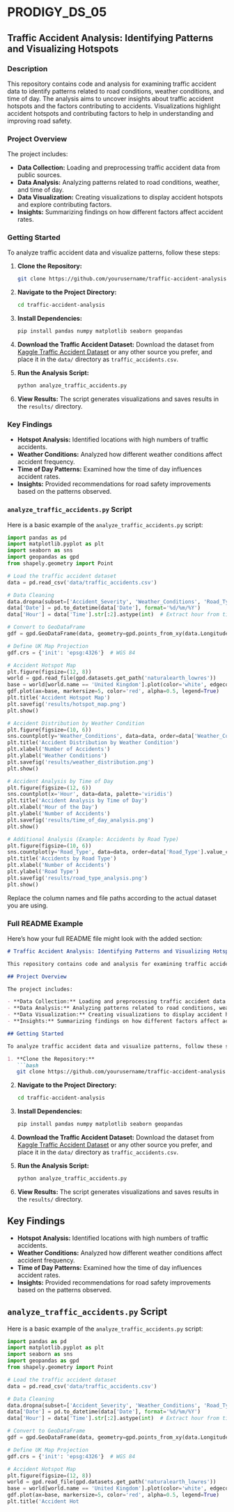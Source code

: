 # PRODIGY_DS_05

## Traffic Accident Analysis: Identifying Patterns and Visualizing Hotspots

### Description

This repository contains code and analysis for examining traffic accident data to identify patterns related to road conditions, weather conditions, and time of day. The analysis aims to uncover insights about traffic accident hotspots and the factors contributing to accidents. Visualizations highlight accident hotspots and contributing factors to help in understanding and improving road safety.

### Project Overview

The project includes:

- **Data Collection:** Loading and preprocessing traffic accident data from public sources.
- **Data Analysis:** Analyzing patterns related to road conditions, weather, and time of day.
- **Data Visualization:** Creating visualizations to display accident hotspots and explore contributing factors.
- **Insights:** Summarizing findings on how different factors affect accident rates.

### Getting Started

To analyze traffic accident data and visualize patterns, follow these steps:

1. **Clone the Repository:**
   ```bash
   git clone https://github.com/yourusername/traffic-accident-analysis.git
   ```

2. **Navigate to the Project Directory:**
   ```bash
   cd traffic-accident-analysis
   ```

3. **Install Dependencies:**
   ```bash
   pip install pandas numpy matplotlib seaborn geopandas
   ```

4. **Download the Traffic Accident Dataset:**
   Download the dataset from [Kaggle Traffic Accident Dataset](https://www.kaggle.com/datasets/safetyandhealth/uk-traffic-accidents) or any other source you prefer, and place it in the `data/` directory as `traffic_accidents.csv`.

5. **Run the Analysis Script:**
   ```bash
   python analyze_traffic_accidents.py
   ```

6. **View Results:** The script generates visualizations and saves results in the `results/` directory.


### Key Findings

- **Hotspot Analysis:** Identified locations with high numbers of traffic accidents.
- **Weather Conditions:** Analyzed how different weather conditions affect accident frequency.
- **Time of Day Patterns:** Examined how the time of day influences accident rates.
- **Insights:** Provided recommendations for road safety improvements based on the patterns observed.



### `analyze_traffic_accidents.py` Script

Here is a basic example of the `analyze_traffic_accidents.py` script:

```python
import pandas as pd
import matplotlib.pyplot as plt
import seaborn as sns
import geopandas as gpd
from shapely.geometry import Point

# Load the traffic accident dataset
data = pd.read_csv('data/traffic_accidents.csv')

# Data Cleaning
data.dropna(subset=['Accident_Severity', 'Weather_Conditions', 'Road_Type', 'Date'], inplace=True)
data['Date'] = pd.to_datetime(data['Date'], format='%d/%m/%Y')
data['Hour'] = data['Time'].str[:2].astype(int)  # Extract hour from time

# Convert to GeoDataFrame
gdf = gpd.GeoDataFrame(data, geometry=gpd.points_from_xy(data.Longitude, data.Latitude))

# Define UK Map Projection
gdf.crs = {'init': 'epsg:4326'}  # WGS 84

# Accident Hotspot Map
plt.figure(figsize=(12, 8))
world = gpd.read_file(gpd.datasets.get_path('naturalearth_lowres'))
base = world[world.name == 'United Kingdom'].plot(color='white', edgecolor='black')
gdf.plot(ax=base, markersize=5, color='red', alpha=0.5, legend=True)
plt.title('Accident Hotspot Map')
plt.savefig('results/hotspot_map.png')
plt.show()

# Accident Distribution by Weather Condition
plt.figure(figsize=(10, 6))
sns.countplot(y='Weather_Conditions', data=data, order=data['Weather_Conditions'].value_counts().index, palette='viridis')
plt.title('Accident Distribution by Weather Condition')
plt.xlabel('Number of Accidents')
plt.ylabel('Weather Conditions')
plt.savefig('results/weather_distribution.png')
plt.show()

# Accident Analysis by Time of Day
plt.figure(figsize=(12, 6))
sns.countplot(x='Hour', data=data, palette='viridis')
plt.title('Accident Analysis by Time of Day')
plt.xlabel('Hour of the Day')
plt.ylabel('Number of Accidents')
plt.savefig('results/time_of_day_analysis.png')
plt.show()

# Additional Analysis (Example: Accidents by Road Type)
plt.figure(figsize=(10, 6))
sns.countplot(y='Road_Type', data=data, order=data['Road_Type'].value_counts().index, palette='viridis')
plt.title('Accidents by Road Type')
plt.xlabel('Number of Accidents')
plt.ylabel('Road Type')
plt.savefig('results/road_type_analysis.png')
plt.show()
```

Replace the column names and file paths according to the actual dataset you are using.

### Full README Example

Here’s how your full README file might look with the added section:

```markdown
# Traffic Accident Analysis: Identifying Patterns and Visualizing Hotspots

This repository contains code and analysis for examining traffic accident data to identify patterns related to road conditions, weather conditions, and time of day. The analysis aims to uncover insights about traffic accident hotspots and the factors contributing to accidents. Visualizations highlight accident hotspots and contributing factors to help in understanding and improving road safety.

## Project Overview

The project includes:

- **Data Collection:** Loading and preprocessing traffic accident data from public sources.
- **Data Analysis:** Analyzing patterns related to road conditions, weather, and time of day.
- **Data Visualization:** Creating visualizations to display accident hotspots and explore contributing factors.
- **Insights:** Summarizing findings on how different factors affect accident rates.

## Getting Started

To analyze traffic accident data and visualize patterns, follow these steps:

1. **Clone the Repository:**
   ```bash
   git clone https://github.com/yourusername/traffic-accident-analysis.git
   ```

2. **Navigate to the Project Directory:**
   ```bash
   cd traffic-accident-analysis
   ```

3. **Install Dependencies:**
   ```bash
   pip install pandas numpy matplotlib seaborn geopandas
   ```

4. **Download the Traffic Accident Dataset:**
   Download the dataset from [Kaggle Traffic Accident Dataset](https://www.kaggle.com/datasets/safetyandhealth/uk-traffic-accidents) or any other source you prefer, and place it in the `data/` directory as `traffic_accidents.csv`.

5. **Run the Analysis Script:**
   ```bash
   python analyze_traffic_accidents.py
   ```

6. **View Results:** The script generates visualizations and saves results in the `results/` directory.


## Key Findings

- **Hotspot Analysis:** Identified locations with high numbers of traffic accidents.
- **Weather Conditions:** Analyzed how different weather conditions affect accident frequency.
- **Time of Day Patterns:** Examined how the time of day influences accident rates.
- **Insights:** Provided recommendations for road safety improvements based on the patterns observed.

## `analyze_traffic_accidents.py` Script

Here is a basic example of the `analyze_traffic_accidents.py` script:

```python
import pandas as pd
import matplotlib.pyplot as plt
import seaborn as sns
import geopandas as gpd
from shapely.geometry import Point

# Load the traffic accident dataset
data = pd.read_csv('data/traffic_accidents.csv')

# Data Cleaning
data.dropna(subset=['Accident_Severity', 'Weather_Conditions', 'Road_Type', 'Date'], inplace=True)
data['Date'] = pd.to_datetime(data['Date'], format='%d/%m/%Y')
data['Hour'] = data['Time'].str[:2].astype(int)  # Extract hour from time

# Convert to GeoDataFrame
gdf = gpd.GeoDataFrame(data, geometry=gpd.points_from_xy(data.Longitude, data.Latitude))

# Define UK Map Projection
gdf.crs = {'init': 'epsg:4326'}  # WGS 84

# Accident Hotspot Map
plt.figure(figsize=(12, 8))
world = gpd.read_file(gpd.datasets.get_path('naturalearth_lowres'))
base = world[world.name == 'United Kingdom'].plot(color='white', edgecolor='black')
gdf.plot(ax=base, markersize=5, color='red', alpha=0.5, legend=True)
plt.title('Accident Hot
